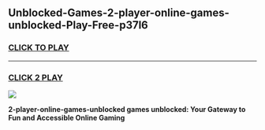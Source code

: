 
## Unblocked-Games-2-player-online-games-unblocked-Play-Free-p37l6
<h3>
<a href="https://premium76.site?title=2-player-online-games-unblocked&ref=23A">CLICK TO PLAY</a></h3>
<hr>

<h3>
<a href="https://premium76.site?title=2-player-online-games-unblocked&ref=23A">CLICK 2 PLAY</a>
  
</h3>

<a href="https://premium76.site?title=2-player-online-games-unblocked&ref=23A"><img src="https://clearcache.store/games.png"></a>


**2-player-online-games-unblocked games unblocked: Your Gateway to Fun and Accessible Online Gaming**
